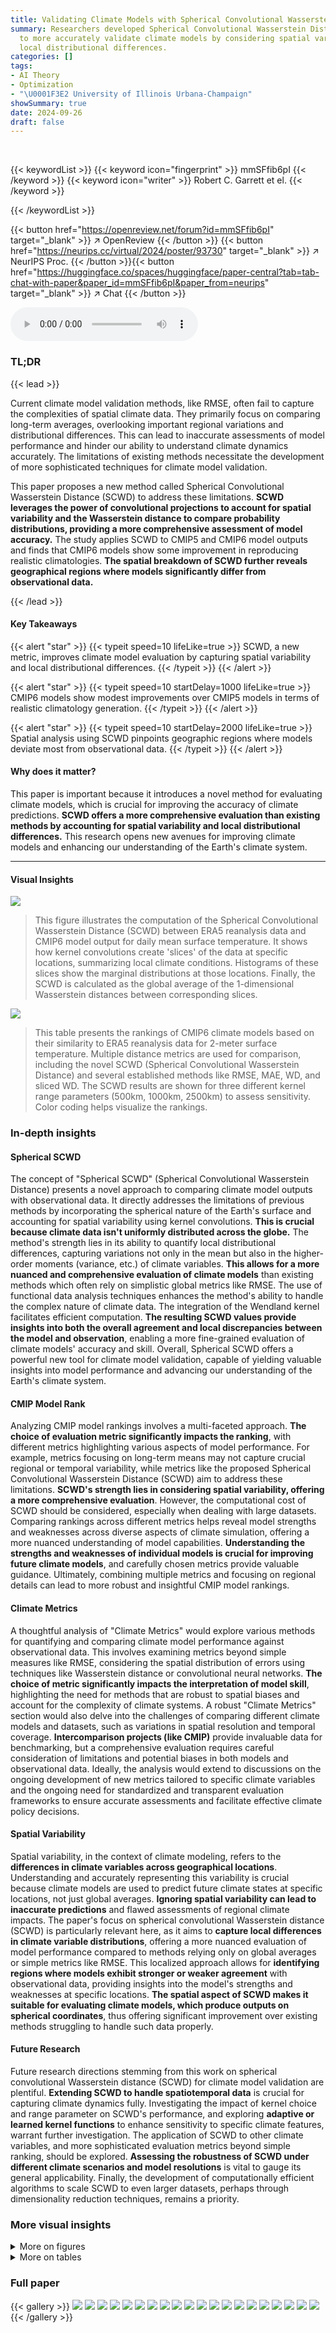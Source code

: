 ```yaml
---
title: Validating Climate Models with Spherical Convolutional Wasserstein Distance
summary: Researchers developed Spherical Convolutional Wasserstein Distance (SCWD)
  to more accurately validate climate models by considering spatial variability and
  local distributional differences.
categories: []
tags:
- AI Theory
- Optimization
- "\U0001F3E2 University of Illinois Urbana-Champaign"
showSummary: true
date: 2024-09-26
draft: false
---
```


<br>

{{< keywordList >}}
{{< keyword icon="fingerprint" >}} mmSFfib6pI {{< /keyword >}}
{{< keyword icon="writer" >}} Robert C. Garrett et el. {{< /keyword >}}
 
{{< /keywordList >}}

{{< button href="https://openreview.net/forum?id=mmSFfib6pI" target="_blank" >}}
↗ OpenReview
{{< /button >}}
{{< button href="https://neurips.cc/virtual/2024/poster/93730" target="_blank" >}}
↗ NeurIPS Proc.
{{< /button >}}{{< button href="https://huggingface.co/spaces/huggingface/paper-central?tab=tab-chat-with-paper&paper_id=mmSFfib6pI&paper_from=neurips" target="_blank" >}}
↗ Chat
{{< /button >}}



<audio controls>
    <source src="https://ai-paper-reviewer.com/mmSFfib6pI/podcast.wav" type="audio/wav">
    Your browser does not support the audio element.
</audio>


### TL;DR


{{< lead >}}

Current climate model validation methods, like RMSE, often fail to capture the complexities of spatial climate data. They primarily focus on comparing long-term averages, overlooking important regional variations and distributional differences. This can lead to inaccurate assessments of model performance and hinder our ability to understand climate dynamics accurately.  The limitations of existing methods necessitate the development of more sophisticated techniques for climate model validation. 

This paper proposes a new method called Spherical Convolutional Wasserstein Distance (SCWD) to address these limitations. **SCWD leverages the power of convolutional projections to account for spatial variability and the Wasserstein distance to compare probability distributions, providing a more comprehensive assessment of model accuracy.** The study applies SCWD to CMIP5 and CMIP6 model outputs and finds that CMIP6 models show some improvement in reproducing realistic climatologies.  **The spatial breakdown of SCWD further reveals geographical regions where models significantly differ from observational data.**

{{< /lead >}}


#### Key Takeaways

{{< alert "star" >}}
{{< typeit speed=10 lifeLike=true >}} SCWD, a new metric, improves climate model evaluation by capturing spatial variability and local distributional differences. {{< /typeit >}}
{{< /alert >}}

{{< alert "star" >}}
{{< typeit speed=10 startDelay=1000 lifeLike=true >}} CMIP6 models show modest improvements over CMIP5 models in terms of realistic climatology generation. {{< /typeit >}}
{{< /alert >}}

{{< alert "star" >}}
{{< typeit speed=10 startDelay=2000 lifeLike=true >}} Spatial analysis using SCWD pinpoints geographic regions where models deviate most from observational data. {{< /typeit >}}
{{< /alert >}}

#### Why does it matter?
This paper is important because it introduces a novel method for evaluating climate models, which is crucial for improving the accuracy of climate predictions.  **SCWD offers a more comprehensive evaluation than existing methods by accounting for spatial variability and local distributional differences.** This research opens new avenues for improving climate models and enhancing our understanding of the Earth's climate system.

------
#### Visual Insights



![](https://ai-paper-reviewer.com/mmSFfib6pI/figures_3_1.jpg)

> This figure illustrates the computation of the Spherical Convolutional Wasserstein Distance (SCWD) between ERA5 reanalysis data and CMIP6 model output for daily mean surface temperature.  It shows how kernel convolutions create 'slices' of the data at specific locations, summarizing local climate conditions. Histograms of these slices show the marginal distributions at those locations. Finally, the SCWD is calculated as the global average of the 1-dimensional Wasserstein distances between corresponding slices.





![](https://ai-paper-reviewer.com/mmSFfib6pI/tables_15_1.jpg)

> This table presents the rankings of CMIP6 climate models based on their similarity to ERA5 reanalysis data for 2-meter surface temperature.  Multiple distance metrics are used for comparison, including the novel SCWD (Spherical Convolutional Wasserstein Distance) and several established methods like RMSE, MAE, WD, and sliced WD.  The SCWD results are shown for three different kernel range parameters (500km, 1000km, 2500km) to assess sensitivity.  Color coding helps visualize the rankings.





### In-depth insights


#### Spherical SCWD
The concept of "Spherical SCWD" (Spherical Convolutional Wasserstein Distance) presents a novel approach to comparing climate model outputs with observational data.  It directly addresses the limitations of previous methods by incorporating the spherical nature of the Earth's surface and accounting for spatial variability using kernel convolutions. **This is crucial because climate data isn't uniformly distributed across the globe.** The method's strength lies in its ability to quantify local distributional differences, capturing variations not only in the mean but also in the higher-order moments (variance, etc.) of climate variables. **This allows for a more nuanced and comprehensive evaluation of climate models** than existing methods which often rely on simplistic global metrics like RMSE. The use of functional data analysis techniques enhances the method's ability to handle the complex nature of climate data.  The integration of the Wendland kernel facilitates efficient computation. **The resulting SCWD values provide insights into both the overall agreement and local discrepancies between the model and observation**, enabling a more fine-grained evaluation of climate models' accuracy and skill.   Overall, Spherical SCWD offers a powerful new tool for climate model validation, capable of yielding valuable insights into model performance and advancing our understanding of the Earth's climate system.

#### CMIP Model Rank
Analyzing CMIP model rankings involves a multi-faceted approach.  **The choice of evaluation metric significantly impacts the ranking**, with different metrics highlighting various aspects of model performance.  For example, metrics focusing on long-term means may not capture crucial regional or temporal variability, while metrics like the proposed Spherical Convolutional Wasserstein Distance (SCWD) aim to address these limitations. **SCWD's strength lies in considering spatial variability, offering a more comprehensive evaluation**. However, the computational cost of SCWD should be considered, especially when dealing with large datasets. Comparing rankings across different metrics helps reveal model strengths and weaknesses across diverse aspects of climate simulation, offering a more nuanced understanding of model capabilities.  **Understanding the strengths and weaknesses of individual models is crucial for improving future climate models**, and carefully chosen metrics provide valuable guidance.  Ultimately, combining multiple metrics and focusing on regional details can lead to more robust and insightful CMIP model rankings.

#### Climate Metrics
A thoughtful analysis of "Climate Metrics" would explore various methods for quantifying and comparing climate model performance against observational data.  This involves examining metrics beyond simple measures like RMSE, considering the spatial distribution of errors using techniques like Wasserstein distance or convolutional neural networks. **The choice of metric significantly impacts the interpretation of model skill**, highlighting the need for methods that are robust to spatial biases and account for the complexity of climate systems. A robust "Climate Metrics" section would also delve into the challenges of comparing different climate models and datasets, such as variations in spatial resolution and temporal coverage.  **Intercomparison projects (like CMIP)** provide invaluable data for benchmarking, but a comprehensive evaluation requires careful consideration of limitations and potential biases in both models and observational data.  Ideally, the analysis would extend to discussions on the ongoing development of new metrics tailored to specific climate variables and the ongoing need for standardized and transparent evaluation frameworks to ensure accurate assessments and facilitate effective climate policy decisions.

#### Spatial Variability
Spatial variability, in the context of climate modeling, refers to the **differences in climate variables across geographical locations**.  Understanding and accurately representing this variability is crucial because climate models are used to predict future climate states at specific locations, not just global averages.  **Ignoring spatial variability can lead to inaccurate predictions** and flawed assessments of regional climate impacts.  The paper's focus on spherical convolutional Wasserstein distance (SCWD) is particularly relevant here, as it aims to **capture local differences in climate variable distributions**,  offering a more nuanced evaluation of model performance compared to methods relying only on global averages or simple metrics like RMSE.  This localized approach allows for **identifying regions where models exhibit stronger or weaker agreement** with observational data, providing insights into the model's strengths and weaknesses at specific locations. **The spatial aspect of SCWD makes it suitable for evaluating climate models, which produce outputs on spherical coordinates**, thus offering significant improvement over existing methods struggling to handle such data properly.

#### Future Research
Future research directions stemming from this work on spherical convolutional Wasserstein distance (SCWD) for climate model validation are plentiful.  **Extending SCWD to handle spatiotemporal data** is crucial for capturing climate dynamics fully.  Investigating the impact of kernel choice and range parameter on SCWD's performance, and exploring **adaptive or learned kernel functions** to enhance sensitivity to specific climate features, warrant further investigation.  The application of SCWD to other climate variables, and more sophisticated evaluation metrics beyond simple ranking, should be explored.  **Assessing the robustness of SCWD under different climate scenarios and model resolutions** is vital to gauge its general applicability.  Finally, the development of computationally efficient algorithms to scale SCWD to even larger datasets, perhaps through dimensionality reduction techniques, remains a priority.


### More visual insights

<details>
<summary>More on figures
</summary>


![](https://ai-paper-reviewer.com/mmSFfib6pI/figures_6_1.jpg)

> This figure shows a scatter plot ranking CMIP6 climate models based on their similarity to ERA5 (for temperature) and GPCP (for precipitation) using the Spherical Convolutional Wasserstein Distance (SCWD).  Each point represents a model, colored and shaped to indicate its modeling group. The x-axis shows the SCWD to ERA5 temperature, and the y-axis shows the SCWD to GPCP precipitation.  NCEP reanalysis data is included for comparison.  Models closer to the lower left corner show better agreement with the observational data.


![](https://ai-paper-reviewer.com/mmSFfib6pI/figures_7_1.jpg)

> This figure shows maps of local Wasserstein distances, calculated using the spherical convolutional Wasserstein distance (SCWD) method, comparing climate model outputs from CMIP6 against ERA5 reanalysis data (for 2m surface temperature) and GPCP data (for total precipitation). The maps visualize regional differences in climate variable distributions between the models and reference datasets, highlighting areas of high discrepancies.  The top panels display results for temperature, and the bottom panels display results for precipitation. AWI-CM-1-1-MR and NorESM2-MM show relatively low overall distances, while GISS-E2-2-G and BCC-ESM1 exhibit notable regional discrepancies.


![](https://ai-paper-reviewer.com/mmSFfib6pI/figures_8_1.jpg)

> This figure compares the performance of CMIP5 and CMIP6 climate models in reproducing surface temperature and total precipitation using the Spherical Convolutional Wasserstein Distance (SCWD). The left panel shows boxplots of SCWD values for surface temperature, comparing each model's output against ERA5 reanalysis data.  The right panel presents similar boxplots for total precipitation, comparing model outputs against GPCP observational data.  NCEP reanalysis data is also included for comparison in both panels. Dotted and dashed lines represent the distances between reference datasets (ERA5 and NCEP for temperature, GPCP and ERA5 for precipitation). The figure illustrates the relative improvement (or lack thereof) in the accuracy of CMIP6 models compared to CMIP5 models for both climate variables. 


![](https://ai-paper-reviewer.com/mmSFfib6pI/figures_18_1.jpg)

> This figure shows a scatter plot ranking CMIP6 climate models based on their SCWD scores against ERA5 (for temperature) and GPCP (for precipitation).  The x-axis represents the SCWD score for temperature, and the y-axis represents the SCWD score for precipitation.  Each model is represented by a point, with color and shape indicating model group.  The plot helps visualize which models perform well in both temperature and precipitation simulations, and which show discrepancies.


![](https://ai-paper-reviewer.com/mmSFfib6pI/figures_19_1.jpg)

> This figure displays the ranking of CMIP6 model outputs based on their similarity to ERA5 surface temperature and GPCP total precipitation data using the Spherical Convolutional Wasserstein Distance (SCWD).  Each model is represented as a point on a scatter plot, with color and shape indicating model groups. The x-axis shows SCWD to ERA5 temperature and the y-axis shows SCWD to GPCP precipitation.  NCEP reanalysis data is included for comparison. The figure helps visualize the performance of different climate models in reproducing observed climate data.


![](https://ai-paper-reviewer.com/mmSFfib6pI/figures_20_1.jpg)

> This figure shows a scatter plot ranking CMIP6 climate models based on their SCWD scores against ERA5 surface temperature and GPCP total precipitation.  Lower SCWD scores indicate better agreement with observational data. Model groups are color-coded for easier comparison.  The plot also includes the SCWD scores between ERA5 and NCEP and between ERA5 and GPCP, serving as benchmarks.


![](https://ai-paper-reviewer.com/mmSFfib6pI/figures_21_1.jpg)

> This figure shows a scatter plot ranking CMIP6 climate models based on their SCWD scores against ERA5 (surface temperature) and GPCP (total precipitation).  Each point represents a model, colored and shaped according to its modeling group.  The x-axis shows SCWD scores for temperature, and the y-axis shows SCWD scores for precipitation.  Lower scores indicate better agreement with observations. NCEP reanalysis data is included for comparison, along with the SCWD between ERA5 and GPCP. This visualization allows for a comparison of model performance across both variables.


![](https://ai-paper-reviewer.com/mmSFfib6pI/figures_22_1.jpg)

> This figure presents the results of a synthetic experiment designed to evaluate the ability of different distance metrics (SCWD, GMWD, RMSE, and MAE) to detect changes in both the mean and variance of temperature anomalies simultaneously.  The experiment manipulates the ERA5 reanalysis dataset by applying various mean shifts (M) across the northern and southern hemispheres, and scaling the variance of the anomalies (s).  The heatmaps show the resulting rankings of these modified datasets relative to the original ERA5 data for each metric, with color intensity reflecting the distance (ranking). The results highlight the unique sensitivity of SCWD to both mean and variance changes, unlike the other metrics.


![](https://ai-paper-reviewer.com/mmSFfib6pI/figures_23_1.jpg)

> This figure compares the distribution of temperature anomalies and the climatology between ERA5 reanalysis data and SAM0-UNICON climate model output for a specific region where the local Wasserstein distance is high.  The left panel displays density plots of the temperature anomalies, highlighting the difference in their distributions. The right panel presents time series of daily average temperatures over a year, illustrating the differences in climatological patterns. This visual comparison helps to understand why the SAM0-UNICON model receives different rankings based on different evaluation methods. The different standard deviations of anomalies in ERA5 and SAM0-UNICON are also explicitly shown in the figure.


</details>




<details>
<summary>More on tables
</summary>


![](https://ai-paper-reviewer.com/mmSFfib6pI/tables_16_1.jpg)
> This table lists the details of the datasets used in the paper's analysis, including observational data (NCEP Reanalysis, ERA5 Reanalysis, GPCP Observations), CMIP5 model outputs, and CMIP6 model outputs.  For each dataset, it specifies the longitude and latitude resolution of the grid and whether surface temperature and total precipitation data are available.

![](https://ai-paper-reviewer.com/mmSFfib6pI/tables_16_2.jpg)
> This table presents the rankings of CMIP6 climate models based on their similarity to ERA5 reanalysis data for 2-meter surface temperature.  Several distance metrics are used for comparison, including the proposed Spherical Convolutional Wasserstein Distance (SCWD) and several baseline methods (global mean-based WD, RMSE, MAE, WD, and Sliced WD).  The table also shows the sensitivity of the SCWD rankings to the choice of kernel range parameter.

</details>




### Full paper

{{< gallery >}}
<img src="https://ai-paper-reviewer.com/mmSFfib6pI/1.png" class="grid-w50 md:grid-w33 xl:grid-w25" />
<img src="https://ai-paper-reviewer.com/mmSFfib6pI/2.png" class="grid-w50 md:grid-w33 xl:grid-w25" />
<img src="https://ai-paper-reviewer.com/mmSFfib6pI/3.png" class="grid-w50 md:grid-w33 xl:grid-w25" />
<img src="https://ai-paper-reviewer.com/mmSFfib6pI/4.png" class="grid-w50 md:grid-w33 xl:grid-w25" />
<img src="https://ai-paper-reviewer.com/mmSFfib6pI/5.png" class="grid-w50 md:grid-w33 xl:grid-w25" />
<img src="https://ai-paper-reviewer.com/mmSFfib6pI/6.png" class="grid-w50 md:grid-w33 xl:grid-w25" />
<img src="https://ai-paper-reviewer.com/mmSFfib6pI/7.png" class="grid-w50 md:grid-w33 xl:grid-w25" />
<img src="https://ai-paper-reviewer.com/mmSFfib6pI/8.png" class="grid-w50 md:grid-w33 xl:grid-w25" />
<img src="https://ai-paper-reviewer.com/mmSFfib6pI/9.png" class="grid-w50 md:grid-w33 xl:grid-w25" />
<img src="https://ai-paper-reviewer.com/mmSFfib6pI/10.png" class="grid-w50 md:grid-w33 xl:grid-w25" />
<img src="https://ai-paper-reviewer.com/mmSFfib6pI/11.png" class="grid-w50 md:grid-w33 xl:grid-w25" />
<img src="https://ai-paper-reviewer.com/mmSFfib6pI/12.png" class="grid-w50 md:grid-w33 xl:grid-w25" />
<img src="https://ai-paper-reviewer.com/mmSFfib6pI/13.png" class="grid-w50 md:grid-w33 xl:grid-w25" />
<img src="https://ai-paper-reviewer.com/mmSFfib6pI/14.png" class="grid-w50 md:grid-w33 xl:grid-w25" />
<img src="https://ai-paper-reviewer.com/mmSFfib6pI/15.png" class="grid-w50 md:grid-w33 xl:grid-w25" />
<img src="https://ai-paper-reviewer.com/mmSFfib6pI/16.png" class="grid-w50 md:grid-w33 xl:grid-w25" />
<img src="https://ai-paper-reviewer.com/mmSFfib6pI/17.png" class="grid-w50 md:grid-w33 xl:grid-w25" />
<img src="https://ai-paper-reviewer.com/mmSFfib6pI/18.png" class="grid-w50 md:grid-w33 xl:grid-w25" />
<img src="https://ai-paper-reviewer.com/mmSFfib6pI/19.png" class="grid-w50 md:grid-w33 xl:grid-w25" />
<img src="https://ai-paper-reviewer.com/mmSFfib6pI/20.png" class="grid-w50 md:grid-w33 xl:grid-w25" />
{{< /gallery >}}